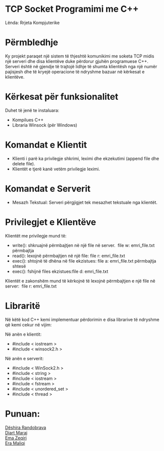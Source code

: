 # TCP Socket Programimi me C++

Lënda: Rrjeta Kompjuterike 


# Përmbledhje

Ky projekt paraqet një sistem të thjeshtë komunikimi me soketa TCP midis një serveri dhe disa klientëve duke përdorur gjuhën programuese C++. Serveri është në gjendje të trajtojë lidhje të shumta klientësh nga një numër pajisjesh dhe të kryejë operacione të ndryshme bazuar në kërkesat e klientëve.


# Kërkesat për funksionalitet 
 
Duhet të jenë te instaluara:

* Kompilues C++
* Libraria Winsock (për Windows)


# Komandat e Klientit

* Klienti i parë ka privilegje shkrimi, leximi dhe ekzekutimi (append file dhe delete file).
* Klientët e tjerë kanë vetëm privilegje leximi.


# Komandat e Serverit

* Mesazh Tekstual: Serveri përgjigjet tek mesazhet tekstuale nga klientët.


# Privilegjet e Klientëve
  
Klientët me privilegje mund të:
   *  write(): shkruajnë përmbajtjen në një file në server.  file w: emri_file.txt përmbajtja
   *  read(): lexojnë përmbajtjen në një file: file r: emri_file.txt
   *  exec(): shtojnë të dhëna në file ekzistues: file a: emri_file.txt përmbajtja shtesë
   *  exec(): fshijnë files ekzistues:file d: emri_file.txt

 Klientët e zakonshëm mund të kërkojnë të lexojnë përmbajtjen e një file në server:  file r: emri_file.txt


# Libraritë

Në këtë kod C++ kemi implementuar përdorimin e disa librarive të ndryshme që kemi cekur në vijim:

Në anën e klientit: 
  * #include < iostream >
  * #include < winsock2.h >

Në anën e serverit:
  * #include < WinSock2.h >
  * #include < string >
  * #include < iostream >
  * #include < fstream >
  * #include < unordered_set >
  * #include < thread >


# Punuan: <br>
[Dëshira Randobrava](https://github.com/d3shira) <br>
[Diart Maraj](https://github.com/diartmaraj) <br>
[Ema Zeqiri](https://github.com/emazech) <br>
[Era Maliqi](https://github.com/eramaliqi)


